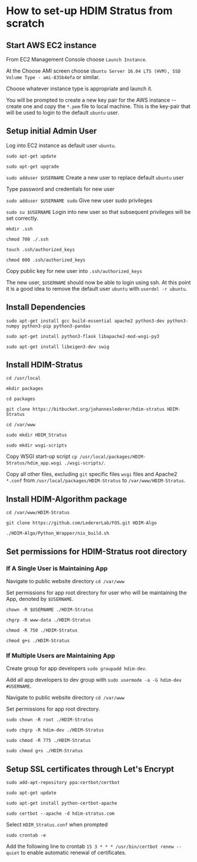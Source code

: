 # How to set-up HDIM Stratus from scratch

## Start AWS EC2 instance

From EC2 Management Console choose `Launch Instance`.

At the Choose AMI screen choose `Ubuntu Server 16.04 LTS (HVM), SSD Volume Type - ami-835b4efa`
or similar.

Choose whatever instance type is appropriate and launch it.

You will be prompted to create a new key pair for the AWS instance -- create one
and copy the `*.pem` file to local machine. This is the key-pair that will be used
to login to the default `ubuntu` user.

## Setup initial Admin User

Log into EC2 instance as default user `ubuntu`.

`sudo apt-get update`

`sudo apt-get upgrade`

`sudo adduser $USERNAME` Create a new user to replace default `ubuntu` user

Type password and credentials for new user

`sudo adduser $USERNAME sudo` Give new user sudo privileges

`sudo su $USERNAME` Login into new user so that subsequent privileges will be set correctly.

`mkdir .ssh`

`chmod 700 ./.ssh`

`touch .ssh/authorized_keys`

`chmod 600 .ssh/authorized_keys`

Copy public key for new user into `.ssh/authorized_keys`

The new user, `$USERNAME` should now be able to login using ssh. At this point it
is a good idea to remove the default user `ubuntu` with `userdel -r ubuntu`.

## Install Dependencies

`sudo apt-get install gcc build-essential apache2 python3-dev python3-numpy python3-pip python3-pandas`

`sudo apt-get install python3-flask libapache2-mod-wsgi-py3`

`sudo apt-get install libeigen3-dev swig`

## Install HDIM-Stratus

`cd /usr/local`

`mkdir packages`

`cd packages`

`git clone https://bitbucket.org/johanneslederer/hdim-stratus HDIM-Stratus`

`cd /var/www`

`sudo mkdir HDIM_Stratus`

`sudo mkdir wsgi-scripts`

Copy WSGI start-up script `cp /usr/local/packages/HDIM-Stratus/hdim_app.wsgi ./wsgi-scripts/`.

Copy all other files, excluding `git` specific files `wsgi` files and Apache2 `*.conf`
from `/usr/local/packages/HDIM-Stratus` to `/var/www/HDIM-Stratus`.


## Install HDIM-Algorithm package

`cd /var/www/HDIM-Stratus`

`git clone https://github.com/LedererLab/FOS.git HDIM-Algo`

`./HDIM-Algo/Python_Wrapper/nix_build.sh`

## Set permissions for HDIM-Stratus root directory

### If A Single User is Maintaining App

Navigate to public website directory `cd /var/www`

Set permissions for app root directory for user who will be maintaining the App,
denoted by `$USERNAME`.

`chown -R $USERNAME ./HDIM-Stratus`

`chgrp -R www-data ./HDIM-Stratus`

`chmod -R 750 ./HDIM-Stratus`

`chmod g+s ./HDIM-Stratus`

### If Multiple Users are Maintaining App

Create group for app developers `sudo groupadd hdim-dev`.

Add all app developers to dev group with `sudo usermode -a -G hdim-dev #USERNAME`.

Navigate to public website directory `cd /var/www`

Set permissions for app root directory.

`sudo chown -R root ./HDIM-Stratus`

`sudo chgrp -R hdim-dev ./HDIM-Stratus`

`sudo chmod -R 775 ./HDIM-Stratus`

`sudo chmod g+s ./HDIM-Stratus`

## Setup SSL certificates through Let's Encrypt
`sudo add-apt-repository ppa:certbot/certbot`

`sudo apt-get update`

`sudo apt-get install python-certbot-apache`

`sudo certbot --apache -d hdim-stratus.com`

Select `HDIM_Stratus.conf` when prompted

`sudo crontab -e`

Add the following line to crontab
`15 3 * * * /usr/bin/certbot renew --quiet`
to enable automatic renewal of certificates.
